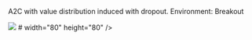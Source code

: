 

A2C with value distribution induced with dropout.
Environment: Breakout


<img src="movie.gif"/>  # width="80" height="80" />






